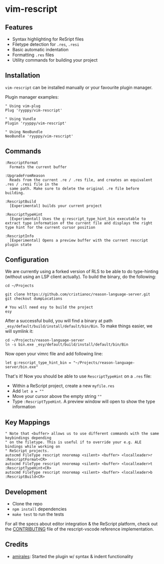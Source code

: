 # vim-rescript

## Features

- Syntax highlighting for ReSript files
- Filetype detection for `.res`, `.resi`
- Basic automatic indentation
- Formatting `.res` files
- Utility commands for building your project

## Installation

`vim-rescript` can be installed manually or your favourite plugin manager.

Plugin manager examples:

```viml
" Using vim-plug
Plug 'ryyppy/vim-rescript'

" Using Vundle
Plugin 'ryyppy/vim-rescript'

" Using NeoBundle
NeoBundle 'ryyppy/vim-rescript'
```
## Commands

```
:RescriptFormat
  Formats the current buffer

:UpgradeFromReason
  Reads from the current .re / .res file, and creates an equivalent .res / .resi file in the
  same path. Make sure to delete the original .re file before building.

:RescriptBuild
  [Experimental] builds your current project

:RescriptTypeHint
  [Experimental] Uses the g:rescript_type_hint_bin executable to extract type information of the current file and displays the right type hint for the current cursor position

:RescriptInfo
  [Experimental] Opens a preview buffer with the current rescript plugin state
```

## Configuration

We are currently using a forked version of RLS to be able to do type-hinting (without using an LSP client actually). To build the binary, do the following:

```
cd ~/Projects

git clone https://github.com/cristianoc/reason-language-server.git
git checkout dumpLocations

# You will need esy to build the project
esy
```

After a successful build, you will find a binary at path `_esy/default/build/install/default/bin/Bin`. To make things easier, we will symlink it:

```
cd ~/Projects/reason-language-server
ln -s bin.exe _esy/default/build/install/default/bin/Bin
```

Now open your vimrc file and add following line:

```
let g:rescript_type_hint_bin = "~/Projects/reason-language-server/bin.exe"
```

That's it! Now you should be able to use `RescriptTypeHint` on a `.res` file:

- Within a ReScript project, create a new `myfile.res`
- Add `let a = ""`
- Move your cursor above the empty string `""`
- Type `:RescriptTypeHint`. A preview window will open to show the type information

## Key Mappings

```viml
" Note that <buffer> allows us to use different commands with the same keybindings depending
" on the filetype. This is useful if to override your e.g. ALE bindings while working on
" ReScript projects.
autocmd FileType rescript nnoremap <silent> <buffer> <localleader>r :RescriptFormat<CR>
autocmd FileType rescript nnoremap <silent> <buffer> <localleader>t :RescriptTypeHint<CR>
autocmd FileType rescript nnoremap <silent> <buffer> <localleader>b :RescriptBuild<CR>
```

## Development

- Clone the repo
- `npm install` dependencies
- `make test` to run the tests

For all the specs about editor integration & the ReScript platform, check out the [CONTRIBUTING](https://github.com/rescript-lang/rescript-vscode/blob/master/CONTRIBUTING.md) file of the rescript-vscode reference implementation.

## Credits

- [amirales](https://github.com/amiralies): Started the plugin w/ syntax & indent functionality
